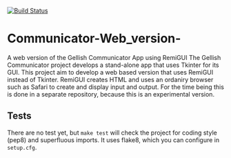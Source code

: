 [![Build Status](https://travis-ci.org/AndriesSHP/Communicator-Web_version-.svg?branch=master)](https://travis-ci.org/khink/Communicator-Web_version-)

# Communicator-Web_version-
A web version of the Gellish Communicator App using RemiGUI
The Gellish Communicator project develops a stand-alone app that uses Tkinter for its GUI.
This project aim to develop a web based version that uses RemiGUI instead of Tkinter.
RemiGUI creates HTML and uses an ordaniry browser such as Safari to create and display input and output.
For the time being this is done in a separate repository, because this is an experimental version.

## Tests

There are no test yet, but `make test` will check the project for coding style
(pep8) and superfluous imports. It uses flake8, which you can configure in
`setup.cfg`.
